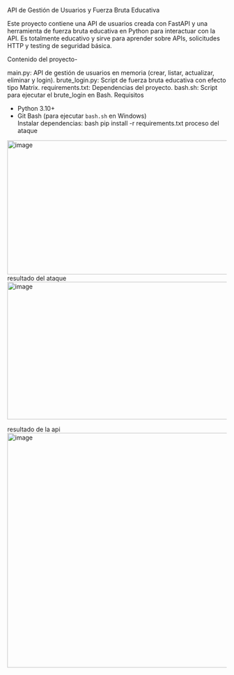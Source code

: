  API de Gestión de Usuarios y Fuerza Bruta Educativa

Este proyecto contiene una API de usuarios creada con FastAPI y una herramienta de fuerza bruta educativa en Python para interactuar con la API. Es totalmente
educativo y sirve para aprender sobre APIs, solicitudes HTTP y testing de seguridad básica.

 Contenido del proyecto-

main.py: API de gestión de usuarios en memoria (crear, listar, actualizar, eliminar y login).
brute_login.py: Script de fuerza bruta educativa con efecto tipo Matrix.
requirements.txt: Dependencias del proyecto.
bash.sh: Script para ejecutar el brute_login en Bash.
 Requisitos
- Python 3.10+  
- Git Bash (para ejecutar `bash.sh` en Windows)  
Instalar dependencias:
bash
pip install -r requirements.txt
proceso del ataque 
<img width="768" height="308" alt="image" src="https://github.com/user-attachments/assets/be580215-c3f5-43f8-9977-a5f9dbb33cbd" />
resultado del ataque
<img width="674" height="316" alt="image" src="https://github.com/user-attachments/assets/be9a5680-7c20-48c0-84c2-df03641f13ec" />

resultado de la api
<img width="986" height="539" alt="image" src="https://github.com/user-attachments/assets/cd358ea3-24e7-4ff1-a25b-81ac6b0e03f3" />



